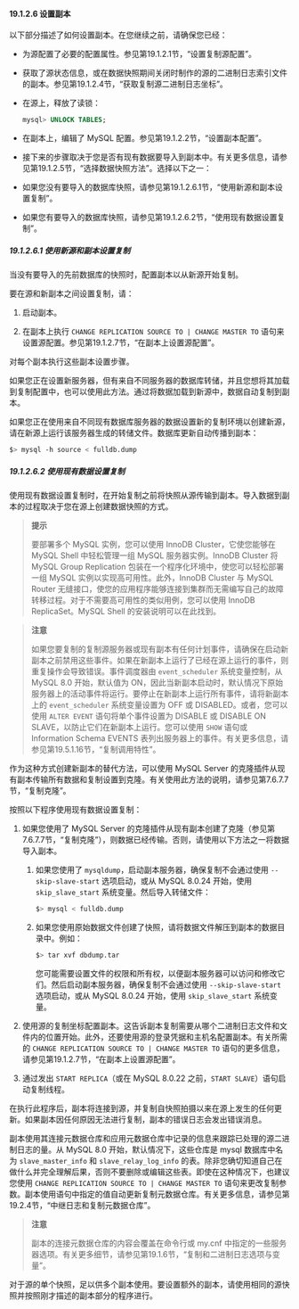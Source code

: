 #### 19.1.2.6 设置副本

以下部分描述了如何设置副本。在您继续之前，请确保您已经：

- 为源配置了必要的配置属性。参见第19.1.2.1节，“设置复制源配置”。

- 获取了源状态信息，或在数据快照期间关闭时制作的源的二进制日志索引文件的副本。参见第19.1.2.4节，“获取复制源二进制日志坐标”。

- 在源上，释放了读锁：

  ```sql
  mysql> UNLOCK TABLES;
  ```

- 在副本上，编辑了 MySQL 配置。参见第19.1.2.2节，“设置副本配置”。

- 接下来的步骤取决于您是否有现有数据要导入到副本中。有关更多信息，请参见第19.1.2.5节，“选择数据快照方法”。选择以下之一：

- 如果您没有要导入的数据库快照，请参见第19.1.2.6.1节，“使用新源和副本设置复制”。

- 如果您有要导入的数据库快照，请参见第19.1.2.6.2节，“使用现有数据设置复制”。


##### 19.1.2.6.1 使用新源和副本设置复制

当没有要导入的先前数据库的快照时，配置副本以从新源开始复制。

要在源和新副本之间设置复制，请：

1. 启动副本。

2. 在副本上执行 `CHANGE REPLICATION SOURCE TO | CHANGE MASTER TO` 语句来设置源配置。参见第19.1.2.7节，“在副本上设置源配置”。


对每个副本执行这些副本设置步骤。

如果您正在设置新服务器，但有来自不同服务器的数据库转储，并且您想将其加载到复制配置中，也可以使用此方法。通过将数据加载到新源中，数据自动复制到副本。

如果您正在使用来自不同现有数据库服务器的数据设置新的复制环境以创建新源，请在新源上运行该服务器生成的转储文件。数据库更新自动传播到副本：

```sh
$> mysql -h source < fulldb.dump
```

##### 19.1.2.6.2 使用现有数据设置复制

使用现有数据设置复制时，在开始复制之前将快照从源传输到副本。导入数据到副本的过程取决于您在源上创建数据快照的方式。

> **提示**
>
> 要部署多个 MySQL 实例，您可以使用 InnoDB Cluster，它使您能够在 MySQL Shell 中轻松管理一组 MySQL 服务器实例。InnoDB Cluster 将 MySQL Group Replication 包装在一个程序化环境中，使您可以轻松部署一组 MySQL 实例以实现高可用性。此外，InnoDB Cluster 与 MySQL Router 无缝接口，使您的应用程序能够连接到集群而无需编写自己的故障转移过程。对于不需要高可用性的类似用例，您可以使用 InnoDB ReplicaSet。MySQL Shell 的安装说明可以在此找到。

> **注意**
>
> 如果您要复制的复制源服务器或现有副本有任何计划事件，请确保在启动新副本之前禁用这些事件。如果在新副本上运行了已经在源上运行的事件，则重复操作会导致错误。事件调度器由 `event_scheduler` 系统变量控制，从 MySQL 8.0 开始，默认值为 ON，因此当新副本启动时，默认情况下原始服务器上的活动事件将运行。要停止在新副本上运行所有事件，请将新副本上的 `event_scheduler` 系统变量设置为 OFF 或 DISABLED。或者，您可以使用 `ALTER EVENT` 语句将单个事件设置为 DISABLE 或 DISABLE ON SLAVE，以防止它们在新副本上运行。您可以使用 `SHOW` 语句或 Information Schema EVENTS 表列出服务器上的事件。有关更多信息，请参见第19.5.1.16节，“复制调用特性”。

作为这种方式创建新副本的替代方法，可以使用 MySQL Server 的克隆插件从现有副本传输所有数据和复制设置到克隆。有关使用此方法的说明，请参见第7.6.7.7节，“复制克隆”。

按照以下程序使用现有数据设置复制：

1. 如果您使用了 MySQL Server 的克隆插件从现有副本创建了克隆（参见第7.6.7.7节，“复制克隆”），则数据已经传输。否则，请使用以下方法之一将数据导入副本。

   1. 如果您使用了 `mysqldump`，启动副本服务器，确保复制不会通过使用 `--skip-slave-start` 选项启动，或从 MySQL 8.0.24 开始，使用 `skip_slave_start` 系统变量。然后导入转储文件：

      ```sh
      $> mysql < fulldb.dump
      ```

   2. 如果您使用原始数据文件创建了快照，请将数据文件解压到副本的数据目录中。例如：

      ```sh
      $> tar xvf dbdump.tar
      ```

      您可能需要设置文件的权限和所有权，以便副本服务器可以访问和修改它们。然后启动副本服务器，确保复制不会通过使用 `--skip-slave-start` 选项启动，或从 MySQL 8.0.24 开始，使用 `skip_slave_start` 系统变量。

2. 使用源的复制坐标配置副本。这告诉副本复制需要从哪个二进制日志文件和文件内的位置开始。此外，还要使用源的登录凭据和主机名配置副本。有关所需的 `CHANGE REPLICATION SOURCE TO | CHANGE MASTER TO` 语句的更多信息，请参见第19.1.2.7节，“在副本上设置源配置”。

3. 通过发出 `START REPLICA`（或在 MySQL 8.0.22 之前，`START SLAVE`）语句启动复制线程。


在执行此程序后，副本将连接到源，并复制自快照拍摄以来在源上发生的任何更新。如果副本因任何原因无法进行复制，副本的错误日志会发出错误消息。

副本使用其连接元数据仓库和应用元数据仓库中记录的信息来跟踪已处理的源二进制日志的量。从 MySQL 8.0 开始，默认情况下，这些仓库是 mysql 数据库中名为 `slave_master_info` 和 `slave_relay_log_info` 的表。除非您确切知道自己在做什么并完全理解后果，否则不要删除或编辑这些表。即使在这种情况下，也建议您使用 `CHANGE REPLICATION SOURCE TO | CHANGE MASTER TO` 语句来更改复制参数。副本使用语句中指定的值自动更新复制元数据仓库。有关更多信息，请参见第19.2.4节，“中继日志和复制元数据仓库”。

> **注意**
>
> 副本的连接元数据仓库的内容会覆盖在命令行或 my.cnf 中指定的一些服务器选项。有关更多细节，请参见第19.1.6节，“复制和二进制日志选项与变量”。

对于源的单个快照，足以供多个副本使用。要设置额外的副本，请使用相同的源快照并按照刚才描述的副本部分的程序进行。